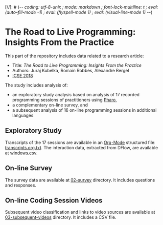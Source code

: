 [//]: # (-*- coding: utf-8-unix ; mode: markdown ; font-lock-multiline: t ; eval: (auto-fill-mode -1) ; eval: (flyspell-mode 1) ; eval: (visual-line-mode 1) -*-)

# The Road to Live Programming: Insights From the Practice

This part of the repository includes data related to a research article:
- Title: *The Road to Live Programming: Insights From the Practice*
- Authors: Juraj Kubelka, Romain Robbes, Alexandre Bergel
- [ICSE 2018](https://www.icse2018.org/event/icse-2018-technical-papers-the-road-to-live-programming-insights-from-the-practice)

The study includes analysis of:
- an exploratory study analysis based on analysis of 17 recorded programming sessions of practitioners using [Pharo](http://pharo.org),
- a complementary on-line survey, and
- a subsequent analysis of 16 on-line programming sessions in additional languages

## Exploratory Study

Transcripts of the 17 sessions are available in an [Org-Mode](http://orgmode.org) structured file: [transcripts.org.txt](./01-exploratory-study/transcripts.org.txt). The interaction data, extracted from DFlow, are available at [windows.csv](./01-exploratory-study/windows.csv).

## On-line Survey

The survey data are available at [02-survey](./02-survey) directory. It includes questions and responses.

## On-line Coding Session Videos

Subsequent video classification and links to video sources are available at [03-subsequent-videos](03-subsequent-videos) directory. It includes a CSV file.
